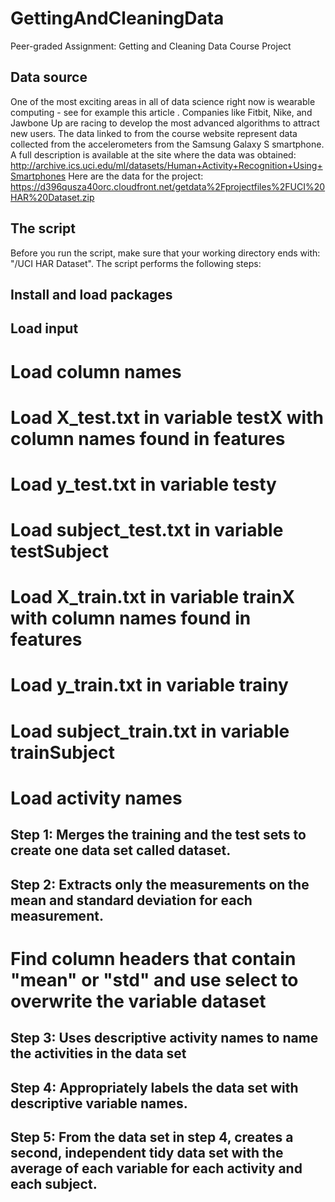 # GettingAndCleaningData
Peer-graded Assignment: Getting and Cleaning Data Course Project

## Data source
One of the most exciting areas in all of data science right now is wearable computing - see for example this article . Companies like Fitbit, Nike, and Jawbone Up are racing to develop the most advanced algorithms to attract new users. The data linked to from the course website represent data collected from the accelerometers from the Samsung Galaxy S smartphone. A full description is available at the site where the data was obtained:
http://archive.ics.uci.edu/ml/datasets/Human+Activity+Recognition+Using+Smartphones
Here are the data for the project:
https://d396qusza40orc.cloudfront.net/getdata%2Fprojectfiles%2FUCI%20HAR%20Dataset.zip

## The script
Before you run the script, make sure that your working directory ends with: "/UCI HAR Dataset". 
The script performs the following steps:
## Install and load packages 
## Load input
  # Load column names
  # Load X_test.txt in variable testX with column names found in features
  # Load y_test.txt in variable testy
  # Load subject_test.txt in variable testSubject
  # Load X_train.txt in variable trainX with column names found in features
  # Load y_train.txt in variable trainy
  # Load subject_train.txt in variable trainSubject
  # Load activity names

## Step 1: Merges the training and the test sets to create one data set called dataset.
## Step 2: Extracts only the measurements on the mean and standard deviation for each measurement.
  # Find column headers that contain "mean" or "std" and use select to overwrite the variable dataset
## Step 3: Uses descriptive activity names to name the activities in the data set
## Step 4: Appropriately labels the data set with descriptive variable names.
## Step 5: From the data set in step 4, creates a second, independent tidy data set with the average of each variable for each activity and each subject.

